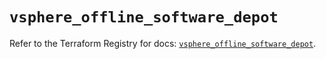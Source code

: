# `vsphere_offline_software_depot`

Refer to the Terraform Registry for docs: [`vsphere_offline_software_depot`](https://registry.terraform.io/providers/hashicorp/vsphere/2.9.3/docs/resources/offline_software_depot).
